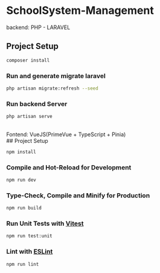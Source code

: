 # SchoolSystem-Management
 backend: PHP - LARAVEL
## Project Setup

```sh
composer install

```
### Run and generate migrate laravel
```sh 
php artisan migrate:refresh --seed
```

### Run backend Server

```sh
php artisan serve
```
<br> 
Fontend: VueJS(PrimeVue + TypeScript + Pinia)
<br>
## Project Setup

```sh
npm install
```

### Compile and Hot-Reload for Development

```sh
npm run dev
```

### Type-Check, Compile and Minify for Production

```sh
npm run build
```

### Run Unit Tests with [Vitest](https://vitest.dev/)

```sh
npm run test:unit
```

### Lint with [ESLint](https://eslint.org/)

```sh
npm run lint
```
